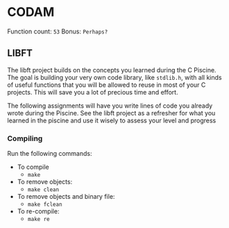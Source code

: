 # CODAM

Function count: `53`
Bonus: `Perhaps?`

## LIBFT

The libft project builds on the concepts you learned during the C Piscine. 
The goal is building your very own code library, like `stdlib.h`, with all kinds of useful functions that you will be allowed to reuse in most of your C projects. 
This will save you a lot of precious time and effort.

The following assignments will have you write lines of code you already wrote during the Piscine.
See the libft project as a refresher for what you learned in the piscine and use it wisely to assess your level and progress

### Compiling

Run the following commands:

* To compile
	- `make`
* To remove objects:
	- `make clean`
* To remove objects and binary file:
	- `make fclean`
* To re-compile:
	- `make re`
